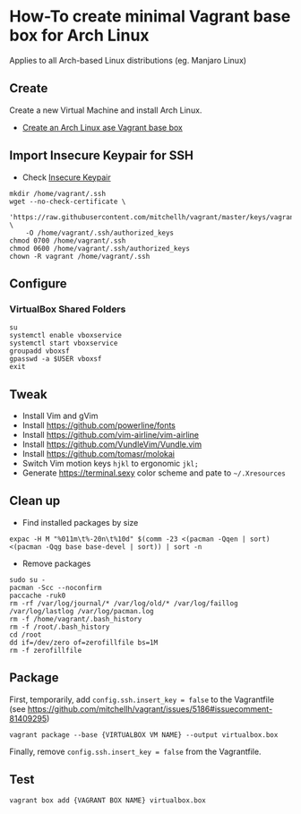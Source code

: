 # How-To create minimal Vagrant base box for Arch Linux

Applies to all Arch-based Linux distributions (eg. Manjaro Linux)

## Create

Create a new Virtual Machine and install Arch Linux.

* [Create an Arch Linux ase Vagrant base box](https://www.ideaplexus.com/2015/09/05/create-an-arch-linux-based-vagrant-base-box/)

## Import Insecure Keypair for SSH

* Check [Insecure Keypair](https://github.com/mitchellh/vagrant/tree/master/keys) 

```shell
mkdir /home/vagrant/.ssh
wget --no-check-certificate \
    'https://raw.githubusercontent.com/mitchellh/vagrant/master/keys/vagrant.pub' \
    -O /home/vagrant/.ssh/authorized_keys
chmod 0700 /home/vagrant/.ssh
chmod 0600 /home/vagrant/.ssh/authorized_keys
chown -R vagrant /home/vagrant/.ssh
```

## Configure

### VirtualBox Shared Folders

```shell
su
systemctl enable vboxservice
systemctl start vboxservice
groupadd vboxsf
gpasswd -a $USER vboxsf
exit
```
## Tweak

* Install Vim and gVim
* Install https://github.com/powerline/fonts
* Install https://github.com/vim-airline/vim-airline
* Install https://github.com/VundleVim/Vundle.vim
* Install https://github.com/tomasr/molokai
* Switch Vim motion keys `hjkl` to ergonomic `jkl;`
* Generate https://terminal.sexy color scheme and pate to `~/.Xresources`

## Clean up

* Find installed packages by size

```shell
expac -H M "%011m\t%-20n\t%10d" $(comm -23 <(pacman -Qqen | sort) <(pacman -Qqg base base-devel | sort)) | sort -n
```

* Remove packages

```shell
sudo su -
pacman -Scc --noconfirm
paccache -ruk0
rm -rf /var/log/journal/* /var/log/old/* /var/log/faillog /var/log/lastlog /var/log/pacman.log
rm -f /home/vagrant/.bash_history
rm -f /root/.bash_history
cd /root
dd if=/dev/zero of=zerofillfile bs=1M
rm -f zerofillfile
```

## Package

First, temporarily, add `config.ssh.insert_key = false` to the Vagrantfile (see https://github.com/mitchellh/vagrant/issues/5186#issuecomment-81409295)

```shell
vagrant package --base {VIRTUALBOX VM NAME} --output virtualbox.box
```

Finally, remove `config.ssh.insert_key = false` from the Vagrantfile.

## Test

```shell
vagrant box add {VAGRANT BOX NAME} virtualbox.box
```
